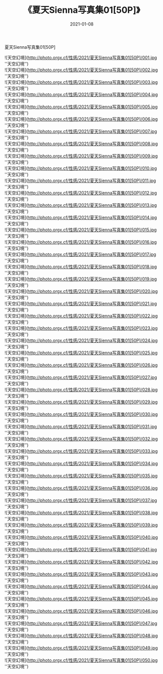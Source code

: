 ﻿---
layout: post
title: 《夏天Sienna写真集01[50P]》
date: 2021-01-08
img: http://photo.orgx.cf/性感/2021/夏天Sienna写真集01[50P]/000.jpg
tags: [美女,性感,泳衣]
---

夏天Sienna写真集01[50P]



![天空幻境](http://photo.orgx.cf/性感/2021/夏天Sienna写真集01[50P]/001.jpg ''天空幻境'')<br>
![天空幻境](http://photo.orgx.cf/性感/2021/夏天Sienna写真集01[50P]/002.jpg ''天空幻境'')<br>
![天空幻境](http://photo.orgx.cf/性感/2021/夏天Sienna写真集01[50P]/003.jpg ''天空幻境'')<br>
![天空幻境](http://photo.orgx.cf/性感/2021/夏天Sienna写真集01[50P]/004.jpg ''天空幻境'')<br>
![天空幻境](http://photo.orgx.cf/性感/2021/夏天Sienna写真集01[50P]/005.jpg ''天空幻境'')<br>
![天空幻境](http://photo.orgx.cf/性感/2021/夏天Sienna写真集01[50P]/006.jpg ''天空幻境'')<br>
![天空幻境](http://photo.orgx.cf/性感/2021/夏天Sienna写真集01[50P]/007.jpg ''天空幻境'')<br>
![天空幻境](http://photo.orgx.cf/性感/2021/夏天Sienna写真集01[50P]/008.jpg ''天空幻境'')<br>
![天空幻境](http://photo.orgx.cf/性感/2021/夏天Sienna写真集01[50P]/009.jpg ''天空幻境'')<br>
![天空幻境](http://photo.orgx.cf/性感/2021/夏天Sienna写真集01[50P]/010.jpg ''天空幻境'')<br>
![天空幻境](http://photo.orgx.cf/性感/2021/夏天Sienna写真集01[50P]/011.jpg ''天空幻境'')<br>
![天空幻境](http://photo.orgx.cf/性感/2021/夏天Sienna写真集01[50P]/012.jpg ''天空幻境'')<br>
![天空幻境](http://photo.orgx.cf/性感/2021/夏天Sienna写真集01[50P]/013.jpg ''天空幻境'')<br>
![天空幻境](http://photo.orgx.cf/性感/2021/夏天Sienna写真集01[50P]/014.jpg ''天空幻境'')<br>
![天空幻境](http://photo.orgx.cf/性感/2021/夏天Sienna写真集01[50P]/015.jpg ''天空幻境'')<br>
![天空幻境](http://photo.orgx.cf/性感/2021/夏天Sienna写真集01[50P]/016.jpg ''天空幻境'')<br>
![天空幻境](http://photo.orgx.cf/性感/2021/夏天Sienna写真集01[50P]/017.jpg ''天空幻境'')<br>
![天空幻境](http://photo.orgx.cf/性感/2021/夏天Sienna写真集01[50P]/018.jpg ''天空幻境'')<br>
![天空幻境](http://photo.orgx.cf/性感/2021/夏天Sienna写真集01[50P]/019.jpg ''天空幻境'')<br>
![天空幻境](http://photo.orgx.cf/性感/2021/夏天Sienna写真集01[50P]/020.jpg ''天空幻境'')<br>
![天空幻境](http://photo.orgx.cf/性感/2021/夏天Sienna写真集01[50P]/021.jpg ''天空幻境'')<br>
![天空幻境](http://photo.orgx.cf/性感/2021/夏天Sienna写真集01[50P]/022.jpg ''天空幻境'')<br>
![天空幻境](http://photo.orgx.cf/性感/2021/夏天Sienna写真集01[50P]/023.jpg ''天空幻境'')<br>
![天空幻境](http://photo.orgx.cf/性感/2021/夏天Sienna写真集01[50P]/024.jpg ''天空幻境'')<br>
![天空幻境](http://photo.orgx.cf/性感/2021/夏天Sienna写真集01[50P]/025.jpg ''天空幻境'')<br>
![天空幻境](http://photo.orgx.cf/性感/2021/夏天Sienna写真集01[50P]/026.jpg ''天空幻境'')<br>
![天空幻境](http://photo.orgx.cf/性感/2021/夏天Sienna写真集01[50P]/027.jpg ''天空幻境'')<br>
![天空幻境](http://photo.orgx.cf/性感/2021/夏天Sienna写真集01[50P]/028.jpg ''天空幻境'')<br>
![天空幻境](http://photo.orgx.cf/性感/2021/夏天Sienna写真集01[50P]/029.jpg ''天空幻境'')<br>
![天空幻境](http://photo.orgx.cf/性感/2021/夏天Sienna写真集01[50P]/030.jpg ''天空幻境'')<br>
![天空幻境](http://photo.orgx.cf/性感/2021/夏天Sienna写真集01[50P]/031.jpg ''天空幻境'')<br>
![天空幻境](http://photo.orgx.cf/性感/2021/夏天Sienna写真集01[50P]/032.jpg ''天空幻境'')<br>
![天空幻境](http://photo.orgx.cf/性感/2021/夏天Sienna写真集01[50P]/033.jpg ''天空幻境'')<br>
![天空幻境](http://photo.orgx.cf/性感/2021/夏天Sienna写真集01[50P]/034.jpg ''天空幻境'')<br>
![天空幻境](http://photo.orgx.cf/性感/2021/夏天Sienna写真集01[50P]/035.jpg ''天空幻境'')<br>
![天空幻境](http://photo.orgx.cf/性感/2021/夏天Sienna写真集01[50P]/036.jpg ''天空幻境'')<br>
![天空幻境](http://photo.orgx.cf/性感/2021/夏天Sienna写真集01[50P]/037.jpg ''天空幻境'')<br>
![天空幻境](http://photo.orgx.cf/性感/2021/夏天Sienna写真集01[50P]/038.jpg ''天空幻境'')<br>
![天空幻境](http://photo.orgx.cf/性感/2021/夏天Sienna写真集01[50P]/039.jpg ''天空幻境'')<br>
![天空幻境](http://photo.orgx.cf/性感/2021/夏天Sienna写真集01[50P]/040.jpg ''天空幻境'')<br>
![天空幻境](http://photo.orgx.cf/性感/2021/夏天Sienna写真集01[50P]/041.jpg ''天空幻境'')<br>
![天空幻境](http://photo.orgx.cf/性感/2021/夏天Sienna写真集01[50P]/042.jpg ''天空幻境'')<br>
![天空幻境](http://photo.orgx.cf/性感/2021/夏天Sienna写真集01[50P]/043.jpg ''天空幻境'')<br>
![天空幻境](http://photo.orgx.cf/性感/2021/夏天Sienna写真集01[50P]/044.jpg ''天空幻境'')<br>
![天空幻境](http://photo.orgx.cf/性感/2021/夏天Sienna写真集01[50P]/045.jpg ''天空幻境'')<br>
![天空幻境](http://photo.orgx.cf/性感/2021/夏天Sienna写真集01[50P]/046.jpg ''天空幻境'')<br>
![天空幻境](http://photo.orgx.cf/性感/2021/夏天Sienna写真集01[50P]/047.jpg ''天空幻境'')<br>
![天空幻境](http://photo.orgx.cf/性感/2021/夏天Sienna写真集01[50P]/048.jpg ''天空幻境'')<br>
![天空幻境](http://photo.orgx.cf/性感/2021/夏天Sienna写真集01[50P]/049.jpg ''天空幻境'')<br>
![天空幻境](http://photo.orgx.cf/性感/2021/夏天Sienna写真集01[50P]/050.jpg ''天空幻境'')<br>